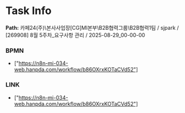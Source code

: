 # Task Info

**Path:** 카페24(주)\본사사업장\[CG]MI본부\B2B협력그룹\B2B협력1팀 / sjpark / [269908] 8월 5주차_요구사항 관리 / 2025-08-29_00-00-00

### BPMN
- ["https://n8n-mi-034-web.hanpda.com/workflow/b86OXrxKOTaCVd52"]

### LINK
- ["https://n8n-mi-034-web.hanpda.com/workflow/b86OXrxKOTaCVd52"]

